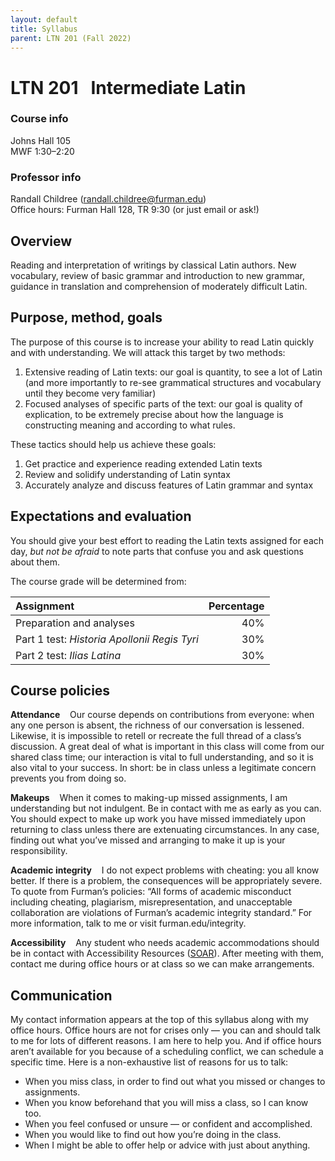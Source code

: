 ```yaml
---
layout: default
title: Syllabus
parent: LTN 201 (Fall 2022)
---
```



# LTN 201 &nbsp; Intermediate Latin

### Course info
Johns Hall 105  
MWF 1:30–2:20

### Professor info
Randall Childree ([randall.childree@furman.edu](mailto:randall.childree@furman.edu))  
Office hours: Furman Hall 128, TR 9:30 (or just email or ask!)

## Overview
Reading and interpretation of writings by classical Latin authors. New vocabulary, review of basic grammar and introduction to new grammar, guidance in translation and comprehension of moderately difficult Latin.

## Purpose, method, goals
The purpose of this course is to increase your ability to read Latin quickly and with understanding. We will attack this target by two methods:  
1. Extensive reading of Latin texts: our goal is quantity, to see a lot of Latin (and more importantly to re-see grammatical structures and vocabulary until they become very familiar)
2. Focused analyses of specific parts of the text: our goal is quality of explication, to be extremely precise about how the language is constructing meaning and according to what rules.

These tactics should help us achieve these goals:
1. Get practice and experience reading extended Latin texts
2. Review and solidify understanding of Latin syntax
3. Accurately analyze and discuss features of Latin grammar and syntax

## Expectations and evaluation
You should give your best effort to reading the Latin texts assigned for each day, *but not be afraid* to note parts that confuse you and ask questions about them. 

The course grade will be determined from:

| Assignment | Percentage |
|:-------------|------------------:|
| Preparation and analyses | 40% |
| Part 1 test: *Historia Apollonii Regis Tyri* | 30% |
| Part 2 test: *Ilias Latina* | 30% |

## Course policies
**Attendance** &nbsp; &nbsp;Our course depends on contributions from everyone: when any one person is absent, the richness of our conversation is lessened. Likewise, it is impossible to retell or recreate the full thread of a class’s discussion. A great deal of what is important in this class will come from our shared class time; our interaction is vital to full understanding, and so it is also vital to your success. In short: be in class unless a legitimate concern prevents you from doing so.

**Makeups** &nbsp; &nbsp;When it comes to making-up missed assignments, I am understanding but not indulgent. Be in contact with me as early as you can. You should expect to make up work you have missed immediately upon returning to class unless there are extenuating circumstances. In any case, finding out what you’ve missed and arranging to make it up is your responsibility.

**Academic integrity** &nbsp; &nbsp;I do not expect problems with cheating: you all know better. If there is a problem, the consequences will be appropriately severe. To quote from Furman’s policies: “All forms of academic misconduct including cheating, plagiarism, misrepresentation, and unacceptable collaboration are violations of Furman’s academic integrity standard.” For more information, talk to me or visit furman.edu/integrity.

**Accessibility** &nbsp; &nbsp;Any student who needs academic accommodations should be in contact with Accessibility Resources ([SOAR](https://www.furman.edu/accessibility/current-student-resources/)). After meeting with them, contact me during office hours or at class so we can make arrangements.

## Communication
My contact information appears at the top of this syllabus along with my office hours. Office hours are not for crises only — you can and should talk to me for lots of different reasons. I am here to help you. And if office hours aren’t available for you because of a scheduling conflict, we can schedule a specific time. Here is a non-exhaustive list of reasons for us to talk:
- When you miss class, in order to find out what you missed or changes to assignments.
- When you know beforehand that you will miss a class, so I can know too.
- When you feel confused or unsure — or confident and accomplished.
- When you would like to find out how you’re doing in the class.
- When I might be able to offer help or advice with just about anything.